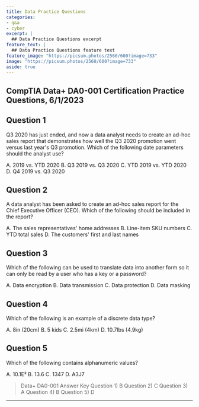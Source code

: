 ```yaml
---
title: Data Practice Questions
categories:
- q&a
- cyber
excerpt: |
  ## Data Practice Questions excerpt
feature_text: |  
  ## Data Practice Questions feature text
feature_image: "https://picsum.photos/2560/600?image=733"
image: "https://picsum.photos/2560/600?image=733"
aside: true
---
```


## CompTIA Data+ DA0-001 Certification Practice Questions, 6/1/2023

## Question 1

Q3 2020 has just ended, and now a data analyst needs to create an ad-hoc sales report that demonstrates how well the Q3 2020 promotion went versus last year's Q3 promotion. Which of the following date parameters should the analyst use?

A. 2019 vs. YTD 2020
B. Q3 2019 vs. Q3 2020
C. YTD 2019 vs. YTD 2020
D. Q4 2019 vs. Q3 2020

## Question 2

A data analyst has been asked to create an ad-hoc sales report for the Chief Executive Officer (CEO). Which of the following should be included in the report?

A. The sales representatives' home addresses
B. Line-item SKU numbers
C. YTD total sales
D. The customers' first and last names

## Question 3

Which of the following can be used to translate data into another form so it can only be read by a user who has a key or a password?

A.    Data encryption
B.    Data transmission
C.    Data protection
D.    Data masking

## Question 4

Which of the following is an example of a discrete data type?

A. 8in (20cm)
B. 5 kids
C. 2.5mi (4km)
D. 10.7lbs (4.9kg)

## Question 5

Which of the following contains alphanumeric values?

A. 10.1Ε²
B. 13.6
C. 1347
D. A3J7

>Data+ DA0-001 Answer Key
Question 1) B
Question 2) C
Question 3) A
Question 4) B
Question 5) D

---

